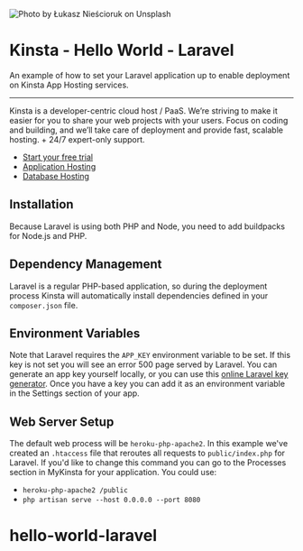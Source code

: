 ![Photo by Łukasz Nieścioruk on Unsplash](https://user-images.githubusercontent.com/2342458/202705067-769a52f1-1b44-421d-84ee-cbf8ee4cfb26.png)

# Kinsta - Hello World - Laravel
An example of how to set your Laravel application up to enable deployment on Kinsta App Hosting services.

---
Kinsta is a developer-centric cloud host / PaaS. We’re striving to make it easier for you to share your web projects with your users. Focus on coding and building, and we’ll take care of deployment and provide fast, scalable hosting. + 24/7 expert-only support.

- [Start your free trial](https://kinsta.com/signup/?product_type=app-db)
- [Application Hosting](https://kinsta.com/application-hosting)
- [Database Hosting](https://kinsta.com/database-hosting)

## Installation
Because Laravel is using both PHP and Node, you need to add buildpacks for Node.js and PHP. 

## Dependency Management
Laravel is a regular PHP-based application, so during the deployment process Kinsta will automatically install dependencies defined in your `composer.json` file.

## Environment Variables
Note that Laravel requires the `APP_KEY` environment variable to be set. If this key is not set you will see an error 500 page served by Laravel. You can generate an app key yourself locally, or you can use this [online Laravel key generator](https://generate-random.org/laravel-key-generator). Once you have a key you can add it as an environment variable in the Settings section of your app. 

## Web Server Setup
The default web process will be `heroku-php-apache2`. In this example we've created an `.htaccess` file that reroutes all requests to `public/index.php` for Laravel. If you'd like to change this command you can go to the Processes section in MyKinsta for your application. You could use:
* `heroku-php-apache2 /public`
* `php artisan serve --host 0.0.0.0 --port 8080`


# hello-world-laravel

